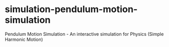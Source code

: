 # simulation-pendulum-motion-simulation
Pendulum Motion Simulation - An interactive simulation for Physics (Simple Harmonic Motion)

